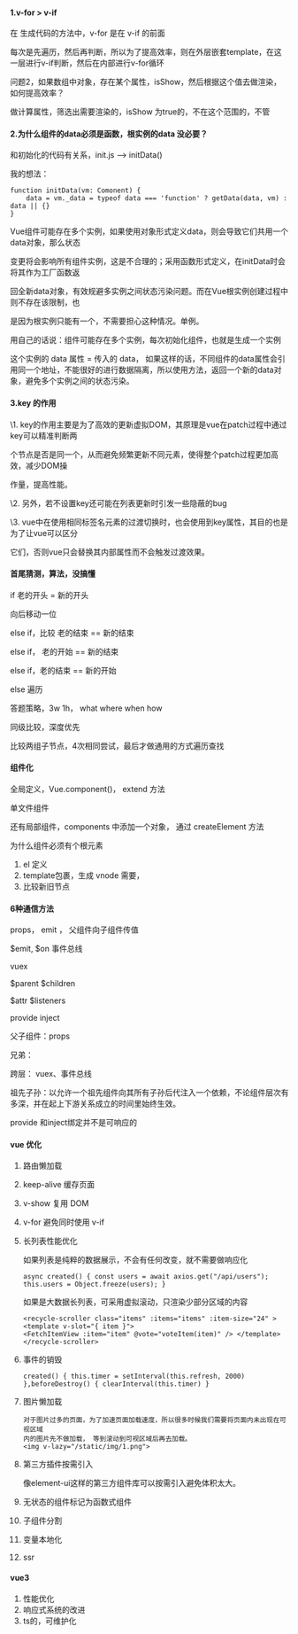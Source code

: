 #### 1.v-for  > v-if

在 生成代码的方法中，v-for 是在 v-if 的前面

每次是先遍历，然后再判断，所以为了提高效率，则在外层嵌套template，在这一层进行v-if判断，然后在内部进行v-for循环



问题2，如果数组中对象，存在某个属性，isShow，然后根据这个值去做渲染，如何提高效率？

做计算属性，筛选出需要渲染的，isShow 为true的，不在这个范围的，不管





#### 2.为什么组件的data必须是函数，根实例的data 没必要？

和初始化的代码有关系，init.js  ——> initData()

我的想法：

```
function initData(vm: Comonent) {
	data = vm._data = typeof data === 'function' ? getData(data, vm) : data || {} 
}

```

Vue组件可能存在多个实例，如果使用对象形式定义data，则会导致它们共用一个data对象，那么状态

变更将会影响所有组件实例，这是不合理的；采用函数形式定义，在initData时会将其作为工厂函数返

回全新data对象，有效规避多实例之间状态污染问题。而在Vue根实例创建过程中则不存在该限制，也

是因为根实例只能有一个，不需要担心这种情况。单例。



用自己的话说：组件可能存在多个实例，每次初始化组件，也就是生成一个实例

这个实例的 data 属性 = 传入的 data， 如果这样的话，不同组件的data属性会引用同一个地址，不能很好的进行数据隔离，所以使用方法，返回一个新的data对象，避免多个实例之间的状态污染。



#### 3.key 的作用

\1. key的作用主要是为了高效的更新虚拟DOM，其原理是vue在patch过程中通过key可以精准判断两

个节点是否是同一个，从而避免频繁更新不同元素，使得整个patch过程更加高效，减少DOM操

作量，提高性能。

\2. 另外，若不设置key还可能在列表更新时引发一些隐蔽的bug

\3. vue中在使用相同标签名元素的过渡切换时，也会使用到key属性，其目的也是为了让vue可以区分

它们，否则vue只会替换其内部属性而不会触发过渡效果。



#### 首尾猜测，算法，没搞懂

if 老的开头 = 新的开头

向后移动一位

else if，比较 老的结束 == 新的结束

else if， 老的开始 == 新的结束

else if，老的结束 == 新的开始

else 遍历



答题策略，3w 1h， what where  when how 

同级比较，深度优先

比较两组子节点，4次相同尝试，最后才做通用的方式遍历查找



#### 组件化

全局定义，Vue.component()， extend 方法

单文件组件

还有局部组件，components 中添加一个对象， 通过 createElement 方法



为什么组件必须有个根元素

1. el 定义
2. template包裹，生成 vnode 需要，
3. 比较新旧节点



#### 6种通信方法

props， emit ， 父组件向子组件传值

$emit, $on 事件总线

vuex

$parent $children 

$attr  $listeners

provide inject



父子组件：props

兄弟：

跨层： vuex、事件总线

祖先子孙：以允许一个祖先组件向其所有子孙后代注入一个依赖，不论组件层次有多深，并在起上下游关系成立的时间里始终生效。

provide 和inject绑定并不是可响应的





#### vue 优化

1. 路由懒加载

2. keep-alive 缓存页面

3. v-show 复用 DOM

4. v-for 避免同时使用 v-if

5. 长列表性能优化

   如果列表是纯粹的数据展示，不会有任何改变，就不需要做响应化

   ```
   async created() { const users = await axios.get("/api/users"); this.users = Object.freeze(users); }
   ```

   如果是大数据长列表，可采用虚拟滚动，只渲染少部分区域的内容

   ```
   <recycle-scroller class="items" :items="items" :item-size="24" >
   <template v-slot="{ item }">
   <FetchItemView :item="item" @vote="voteItem(item)" /> </template>
   </recycle-scroller>
   ```

6. 事件的销毁

   ```
   created() { this.timer = setInterval(this.refresh, 2000) },beforeDestroy() { clearInterval(this.timer) }
   ```

   

7. 图片懒加载

   ```
   对于图片过多的页面，为了加速页面加载速度，所以很多时候我们需要将页面内未出现在可视区域
   内的图片先不做加载， 等到滚动到可视区域后再去加载。
   <img v-lazy="/static/img/1.png">
   ```

   

8. 第三方插件按需引入

   像element-ui这样的第三方组件库可以按需引入避免体积太大。

9. 无状态的组件标记为函数式组件
10. 子组件分割
11. 变量本地化
12. ssr



#### vue3

1. 性能优化
2. 响应式系统的改进
3. ts的，可维护化